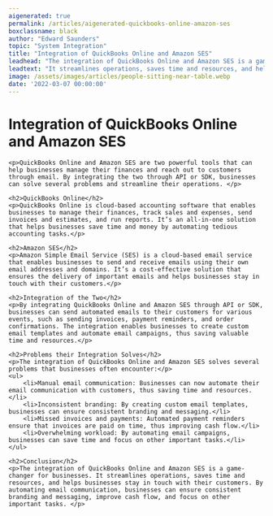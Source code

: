 ```yaml
---
aigenerated: true
permalink: /articles/aigenerated-quickbooks-online-amazon-ses
boxclassname: black
author: "Edward Saunders"
topic: "System Integration"
title: "Integration of QuickBooks Online and Amazon SES"
leadhead: "The integration of QuickBooks Online and Amazon SES is a game-changer for businesses"
leadtext: "It streamlines operations, saves time and resources, and helps businesses stay in touch with their customers. By automating email communication, businesses can ensure consistent branding and messaging, improve cash flow, and focus on other important tasks."
image: /assets/images/articles/people-sitting-near-table.webp
date: '2022-03-07 00:00:00'
---
```

<div class="arttext">	<h1>Integration of QuickBooks Online and Amazon SES</h1>
	
	<p>QuickBooks Online and Amazon SES are two powerful tools that can help businesses manage their finances and reach out to customers through email. By integrating the two through API or SDK, businesses can solve several problems and streamline their operations. </p>

	<h2>QuickBooks Online</h2>
	<p>QuickBooks Online is cloud-based accounting software that enables businesses to manage their finances, track sales and expenses, send invoices and estimates, and run reports. It’s an all-in-one solution that helps businesses save time and money by automating tedious accounting tasks.</p>

	<h2>Amazon SES</h2>
	<p>Amazon Simple Email Service (SES) is a cloud-based email service that enables businesses to send and receive emails using their own email addresses and domains. It’s a cost-effective solution that ensures the delivery of important emails and helps businesses stay in touch with their customers.</p>

	<h2>Integration of the Two</h2>
	<p>By integrating QuickBooks Online and Amazon SES through API or SDK, businesses can send automated emails to their customers for various events, such as sending invoices, payment reminders, and order confirmations. The integration enables businesses to create custom email templates and automate email campaigns, thus saving valuable time and resources.</p>

	<h2>Problems their Integration Solves</h2>
	<p>The integration of QuickBooks Online and Amazon SES solves several problems that businesses often encounter:</p>
	<ul>
		<li>Manual email communication: Businesses can now automate their email communication with customers, thus saving time and resources.</li>
		<li>Inconsistent branding: By creating custom email templates, businesses can ensure consistent branding and messaging.</li>
		<li>Missed invoices and payments: Automated payment reminders ensure that invoices are paid on time, thus improving cash flow.</li>
		<li>Overwhelming workload: By automating email campaigns, businesses can save time and focus on other important tasks.</li>
	</ul>

	<h2>Conclusion</h2>
	<p>The integration of QuickBooks Online and Amazon SES is a game-changer for businesses. It streamlines operations, saves time and resources, and helps businesses stay in touch with their customers. By automating email communication, businesses can ensure consistent branding and messaging, improve cash flow, and focus on other important tasks. </p>

</div>